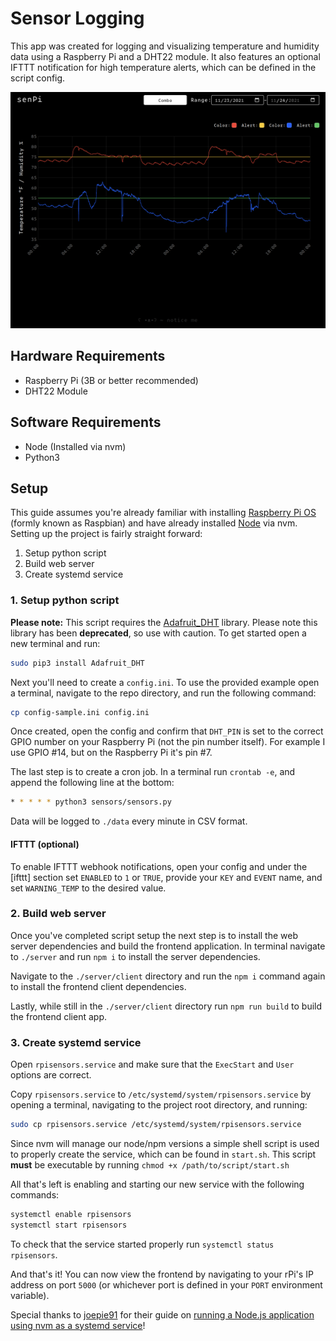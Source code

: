 # Sensor Logging

This app was created for logging and visualizing temperature and humidity data using a Raspberry Pi and a DHT22 module. It also features an optional IFTTT notification for high temperature alerts, which can be defined in the script config.

![Frontend screenshot](screenshot.png)

## Hardware Requirements

- Raspberry Pi (3B or better recommended)
- DHT22 Module

## Software Requirements

- Node (Installed via nvm)
- Python3

## Setup

This guide assumes you're already familiar with installing [Raspberry Pi OS](https://www.raspberrypi.org/software/) (formly known as Raspbian) and have already installed [Node](https://www.nodejs.org) via nvm. Setting up the project is fairly straight forward:

1. Setup python script
2. Build web server
3. Create systemd service

### 1. Setup python script

**Please note:** This script requires the [Adafruit_DHT](https://github.com/adafruit/Adafruit_Python_DHT) library. Please note this library has been **deprecated**, so use with caution. To get started open a new terminal and run:

```bash
sudo pip3 install Adafruit_DHT
```

Next you'll need to create a `config.ini`. To use the provided example open a terminal, navigate to the repo directory, and run the following command:

```bash
cp config-sample.ini config.ini
```

Once created, open the config and confirm that `DHT_PIN` is set to the correct GPIO number on your Raspberry Pi (not the pin number itself). For example I use GPIO #14, but on the Raspberry Pi it's pin #7.

The last step is to create a cron job. In a terminal run `crontab -e`, and append the following line at the bottom:

```bash
* * * * * python3 sensors/sensors.py
```

Data will be logged to `./data` every minute in CSV format.

#### IFTTT (optional)

To enable IFTTT webhook notifications, open your config and under the [ifttt] section set `ENABLED` to `1` or `TRUE`, provide your `KEY` and `EVENT` name, and set `WARNING_TEMP` to the desired value.

### 2. Build web server

Once you've completed script setup the next step is to install the web server dependencies and build the frontend application. In terminal navigate to `./server` and run `npm i` to install the server dependencies.

Navigate to the `./server/client` directory and run the `npm i` command again to install the frontend client dependencies.

Lastly, while still in the `./server/client` directory run `npm run build` to build the frontend client app.

### 3. Create systemd service

Open `rpisensors.service` and make sure that the `ExecStart` and `User` options are correct.

Copy `rpisensors.service` to `/etc/systemd/system/rpisensors.service` by opening a terminal, navigating to the project root directory, and running:

```bash
sudo cp rpisensors.service /etc/systemd/system/rpisensors.service
```

Since nvm will manage our node/npm versions a simple shell script is used to properly create the service, which can be found in `start.sh`. This script **must** be executable by running `chmod +x /path/to/script/start.sh`

All that's left is enabling and starting our new service with the following commands:

```bash
systemctl enable rpisensors
systemctl start rpisensors
```

To check that the service started properly run `systemctl status rpisensors`.

And that's it! You can now view the frontend by navigating to your rPi's IP address on port `5000` (or whichever port is defined in your `PORT` environment variable).

Special thanks to [joepie91](https://github.com/joepie91) for their guide on [running a Node.js application using nvm as a systemd service](https://gist.github.com/joepie91/73ce30dd258296bd24af23e9c5f761aa)!